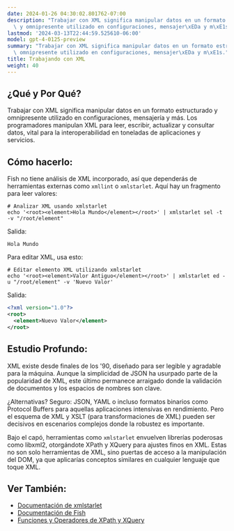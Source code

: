 ```yaml
---
date: 2024-01-26 04:30:02.801762-07:00
description: "Trabajar con XML significa manipular datos en un formato estructurado\
  \ y omnipresente utilizado en configuraciones, mensajer\xEDa y m\xE1s. Los programadores\u2026"
lastmod: '2024-03-13T22:44:59.525610-06:00'
model: gpt-4-0125-preview
summary: "Trabajar con XML significa manipular datos en un formato estructurado y\
  \ omnipresente utilizado en configuraciones, mensajer\xEDa y m\xE1s."
title: Trabajando con XML
weight: 40
---
```


## ¿Qué y Por Qué?
Trabajar con XML significa manipular datos en un formato estructurado y omnipresente utilizado en configuraciones, mensajería y más. Los programadores manipulan XML para leer, escribir, actualizar y consultar datos, vital para la interoperabilidad en toneladas de aplicaciones y servicios.

## Cómo hacerlo:
Fish no tiene análisis de XML incorporado, así que dependerás de herramientas externas como `xmllint` o `xmlstarlet`. Aquí hay un fragmento para leer valores:

```fish
# Analizar XML usando xmlstarlet
echo '<root><element>Hola Mundo</element></root>' | xmlstarlet sel -t -v "/root/element"
```

Salida:
```
Hola Mundo
```

Para editar XML, usa esto:

```fish
# Editar elemento XML utilizando xmlstarlet
echo '<root><element>Valor Antiguo</element></root>' | xmlstarlet ed -u "/root/element" -v 'Nuevo Valor'
```

Salida:
```xml
<?xml version="1.0"?>
<root>
  <element>Nuevo Valor</element>
</root>
```

## Estudio Profundo:
XML existe desde finales de los '90, diseñado para ser legible y agradable para la máquina. Aunque la simplicidad de JSON ha usurpado parte de la popularidad de XML, este último permanece arraigado donde la validación de documentos y los espacios de nombres son clave.

¿Alternativas? Seguro: JSON, YAML o incluso formatos binarios como Protocol Buffers para aquellas aplicaciones intensivas en rendimiento. Pero el esquema de XML y XSLT (para transformaciones de XML) pueden ser decisivos en escenarios complejos donde la robustez es importante.

Bajo el capó, herramientas como `xmlstarlet` envuelven librerías poderosas como libxml2, otorgándote XPath y XQuery para ajustes finos en XML. Estas no son solo herramientas de XML, sino puertas de acceso a la manipulación del DOM, ya que aplicarías conceptos similares en cualquier lenguaje que toque XML.

## Ver También:
- [Documentación de xmlstarlet](http://xmlstar.sourceforge.net/doc/UG/xmlstarlet-ug.html)
- [Documentación de Fish](https://fishshell.com/docs/current/index.html)
- [Funciones y Operadores de XPath y XQuery](https://www.w3.org/TR/xpath-functions/)

